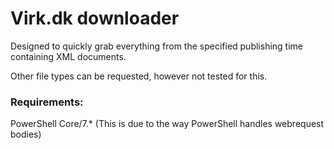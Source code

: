 # Virk.dk downloader

Designed to quickly grab everything from the specified publishing time containing XML documents.

Other file types can be requested, however not tested for this.


### Requirements:
PowerShell Core/7.*
(This is due to the way PowerShell handles webrequest bodies)